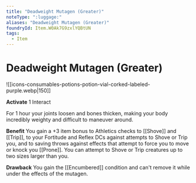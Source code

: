 ```yaml
---
title: "Deadweight Mutagen (Greater)"
noteType: ":luggage:"
aliases: "Deadweight Mutagen (Greater)"
foundryId: Item.W0Ak7G9zxlYQBtUN
tags:
  - Item
---
```


# Deadweight Mutagen (Greater)
![[icons-consumables-potions-potion-vial-corked-labeled-purple.webp|150]]

**Activate** 1 Interact

For 1 hour your joints loosen and bones thicken, making your body incredibly weighty and difficult to maneuver around.

**Benefit** You gain a +3 item bonus to Athletics checks to [[Shove]] and [[Trip]], to your Fortitude and Reflex DCs against attempts to Shove or Trip you, and to saving throws against effects that attempt to force you to move or knock you [[Prone]]. You can attempt to Shove or Trip creatures up to two sizes larger than you.

**Drawback** You gain the [[Encumbered]] condition and can't remove it while under the effects of the mutagen.


